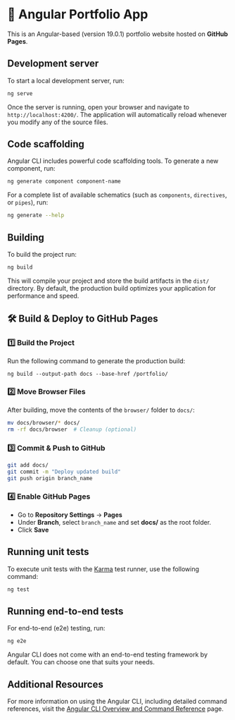 # 🚀 Angular Portfolio App  

This is an Angular-based (version 19.0.1) portfolio website hosted on **GitHub Pages**.

## Development server

To start a local development server, run:

```bash
ng serve
```

Once the server is running, open your browser and navigate to `http://localhost:4200/`. The application will automatically reload whenever you modify any of the source files.

## Code scaffolding

Angular CLI includes powerful code scaffolding tools. To generate a new component, run:

```bash
ng generate component component-name
```

For a complete list of available schematics (such as `components`, `directives`, or `pipes`), run:

```bash
ng generate --help
```

## Building

To build the project run:

```bash
ng build
```

This will compile your project and store the build artifacts in the `dist/` directory. By default, the production build optimizes your application for performance and speed.

## 🛠️ Build & Deploy to GitHub Pages  

### 1️⃣ **Build the Project**  
Run the following command to generate the production build:  
```
ng build --output-path docs --base-href /portfolio/
```

### 2️⃣ **Move Browser Files**  
After building, move the contents of the `browser/` folder to `docs/`:  
```sh
mv docs/browser/* docs/
rm -rf docs/browser  # Cleanup (optional)
```

### 3️⃣ **Commit & Push to GitHub**  
```sh
git add docs/
git commit -m "Deploy updated build"
git push origin branch_name
```

### 4️⃣ **Enable GitHub Pages**  
- Go to **Repository Settings** → **Pages**  
- Under **Branch**, select `branch_name` and set **docs/** as the root folder.  
- Click **Save**  

## Running unit tests

To execute unit tests with the [Karma](https://karma-runner.github.io) test runner, use the following command:

```bash
ng test
```

## Running end-to-end tests

For end-to-end (e2e) testing, run:

```bash
ng e2e
```

Angular CLI does not come with an end-to-end testing framework by default. You can choose one that suits your needs.

## Additional Resources

For more information on using the Angular CLI, including detailed command references, visit the [Angular CLI Overview and Command Reference](https://angular.dev/tools/cli) page.
